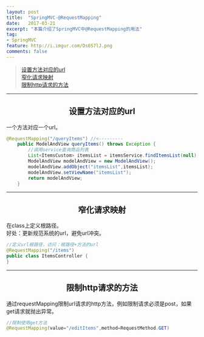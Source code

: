 ```yaml
---
layout: post
title:  "SpringMVC-@RequestMapping"
date:   2017-03-21
excerpt: "本篇介绍了SpringMVC中@RequestMapping的用法"
tag:
- SpringMVC
feature: http://i.imgur.com/Ds6S7lJ.png
comments: false
---  
```


><a href="#1">设置方法对应的url</a>  
><a href="#2">窄化请求映射</a>  
><a href="#3">限制http请求的方法</a>     

***

<a name="1"></a>

## <center>设置方法对应的url</center> 

一个方法对应一个url。  

```java
@RequestMapping("/queryItems") //<---------
	public ModelAndView queryItems() throws Exception {
		//调用service查询商品列表
		List<ItemsCustom> itemsList = itemsService.findItemsList(null);
		ModelAndView modelAndView = new ModelAndView();
		modelAndView.addObject("itemsList",itemsList);
		modelAndView.setViewName("itemsList");
		return modelAndView;
	}
```

***

<a name="2"></a>

## <center>窄化请求映射</center> 

在class上定义根路径。  
好处：更新规范系统的url，避免url冲突。

```java
//定义url根路径，访问：根路径+方法的url
@RequestMapping("/items")
public class ItemsController {
}
```



***

<a name="3"></a>

## <center>限制http请求的方法</center> 


通过requestMapping限制url请求的http方法，例如限制请求必须是post，如果get请求就抛出异常。  

```java
//限制使用get方法
@RequestMapping(value="/editItems",method=RequestMethod.GET)
```

